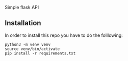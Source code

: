 Simple flask API

## Installation
In order to install this repo you have to do the folllowing:
```
python3 -m venv venv
source venv/bin/activate
pip install -r requirements.txt
```